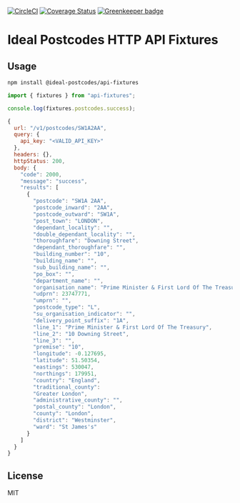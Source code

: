 [![CircleCI](https://circleci.com/gh/ideal-postcodes/api-fixtures.svg?style=svg)](https://circleci.com/gh/ideal-postcodes/api-fixtures) [![Coverage Status](https://coveralls.io/repos/github/ideal-postcodes/api-fixtures/badge.svg?branch=master)](https://coveralls.io/github/ideal-postcodes/api-fixtures?branch=master) [![Greenkeeper badge](https://badges.greenkeeper.io/ideal-postcodes/api-fixtures.svg)](https://greenkeeper.io/)

# Ideal Postcodes HTTP API Fixtures

## Usage

```bash
npm install @ideal-postcodes/api-fixtures
```

```javascript
import { fixtures } from "api-fixtures";

console.log(fixtures.postcodes.success);

{
  url: "/v1/postcodes/SW1A2AA",
  query: {
    api_key: "<VALID_API_KEY>"
  },
  headers: {},
  httpStatus: 200,
  body: {
    "code": 2000,
    "message": "success",
    "results": [
      {
        "postcode": "SW1A 2AA",
        "postcode_inward": "2AA",
        "postcode_outward": "SW1A",
        "post_town": "LONDON",
        "dependant_locality": "",
        "double_dependant_locality": "",
        "thoroughfare": "Downing Street",
        "dependant_thoroughfare": "",
        "building_number": "10",
        "building_name": "",
        "sub_building_name": "",
        "po_box": "",
        "department_name": "",
        "organisation_name": "Prime Minister & First Lord Of The Treasury",
        "udprn": 23747771,
        "umprn": "",
        "postcode_type": "L",
        "su_organisation_indicator": "",
        "delivery_point_suffix": "1A",
        "line_1": "Prime Minister & First Lord Of The Treasury",
        "line_2": "10 Downing Street",
        "line_3": "",
        "premise": "10",
        "longitude": -0.127695,
        "latitude": 51.50354,
        "eastings": 530047,
        "northings": 179951,
        "country": "England",
        "traditional_county":
        "Greater London",
        "administrative_county": "",
        "postal_county": "London",
        "county": "London",
        "district": "Westminster",
        "ward": "St James's"
      }
    ]
  }
}

```

## License

MIT


